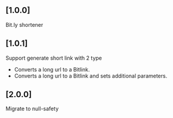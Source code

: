 ## [1.0.0]

Bit.ly shortener

## [1.0.1]

Support generate short link with 2 type

* Converts a long url to a Bitlink.
* Converts a long url to a Bitlink and sets additional parameters.

## [2.0.0]

Migrate to null-safety
